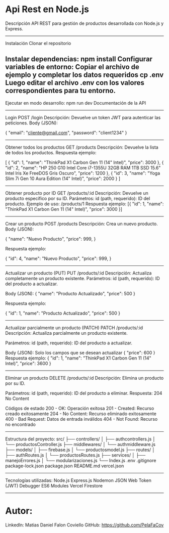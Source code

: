 # Api Rest en Node.js
Descripción
API REST para gestión de productos desarrollada con Node.js y Express.

------------------------------------------------------------
Instalación
Clonar el repositorio

Instalar dependencias:
npm install
Configurar variables de entorno:
Copiar el archivo de ejemplo y completar los datos requeridos
cp .env
Luego editar el archivo .env con los valores correspondientes para tu entorno.
------------------------------------------------------------

Ejecutar en modo desarrollo:
npm run dev
Documentación de la API

------------------------------------------------------------

Login
POST /login
Descripción: Devuelve un token JWT para autenticar las peticiones.
Body (JSON):

{
  "email": "cliente@gmail.com",
  "password": "client1234"
}

------------------------------------------------------------

Obtener todos los productos
GET /products
Descripción: Devuelve la lista de todos los productos.
Respuesta ejemplo:

[
  { "id": 1, "name": "ThinkPad X1 Carbon Gen 11 (14" Intel)", "price": 3000 },
  { "id": 2, "name": "HP 250 G10 Intel Core i7-1355U 32GB RAM 1TB SSD 15.6" Intel Iris Xe FreeDOS Gris Oscuro", "price": 1200 },
  { "id": 3, "name": "Yoga Slim 7i Gen 10 Aura Edition (14" Intel)", "price": 2000 }
]

------------------------------------------------------------

Obtener producto por ID
GET /products/:id
Descripción: Devuelve un producto específico por su ID.
Parámetros:
id (path, requerido): ID del producto.
Ejemplo de uso: /products/1
Respuesta ejemplo:
[{ "id": 1, "name": "ThinkPad X1 Carbon Gen 11 (14" Intel)", "price": 3000 }]


------------------------------------------------------------

Crear un producto
POST /products
Descripción: Crea un nuevo producto.
Body (JSON):

{
  "name": "Nuevo Producto",
  "price": 999,
}

Respuesta ejemplo:

{
  "id": 4,
  "name": "Nuevo Producto",
  "price": 999,
}

------------------------------------------------------------

Actualizar un producto (PUT)
PUT /products/:id
Descripción: Actualiza completamente un producto existente.
Parámetros:
id (path, requerido): ID del producto a actualizar.

Body (JSON):
{ "name": "Producto Actualizado", "price": 500 }

Respuesta ejemplo:

{ "id": 1, "name": "Producto Actualizado", "price": 500 }


------------------------------------------------------------

Actualizar parcialmente un producto (PATCH)
PATCH /products/:id
Descripción: Actualiza parcialmente un producto existente.

Parámetros:
id (path, requerido): ID del producto a actualizar.

Body (JSON): Solo los campos que se desean actualizar
{ "price": 600 }
Respuesta ejemplo:
{ "id": 1, "name": "ThinkPad X1 Carbon Gen 11 (14" Intel)", "price": 3600 }

------------------------------------------------------------

Eliminar un producto
DELETE /products/:id
Descripción: Elimina un producto por su ID.

Parámetros:
id (path, requerido): ID del producto a eliminar.
Respuesta: 204 No Content

Códigos de estado
200 - OK: Operación exitosa
201 - Created: Recurso creado exitosamente
204 - No Content: Recurso eliminado exitosamente
400 - Bad Request: Datos de entrada inválidos
404 - Not Found: Recurso no encontrado

------------------------------------------------------------

Estructura del proyecto:
src/
├── controllers/
│   ├── authcontrollers.js
│   └── productosController.js
├── middlewares/
│   └── authmiddleware.js
├── models/
│   ├── firebase.js
│   └── productosmodel.js
├── routes/
│   ├── authRoutes.js
│   └── productosRoutes.js
├── services/
│   ├── manejoErrores.js
│   └── modularizaciones.js
└── Index.js
.env
.gitignore
package-lock.json
package.json
README.md
vercel.json

------------------------------------------------------------

Tecnologías utilizadas:
Node.js
Express.js
Nodemon
JSON Web Token (JWT) Debugger
ES6 Modules
Vercel
Firestore

------------------------------------------------------------

# Autor:
Linkedln: Matias Daniel Falon Coviello
GitHub: https://github.com/PelaFaCov
